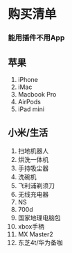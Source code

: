 # 购买清单
### 能用插件不用App
## 苹果
1. iPhone
2. iMac
3. Macbook Pro
4. AirPods 
5. iPad mini

## 小米/生活
1. 扫地机器人
2. 烘洗一体机
3. 手持吸尘器
4. 洗碗机
5. 飞利浦剃须刀
6. 无线充电器
7. NS
8. 700d
9. 国家地理电脑包
10. xbox手柄
11. MX Master2
12. 东芝4t/华为备咖
